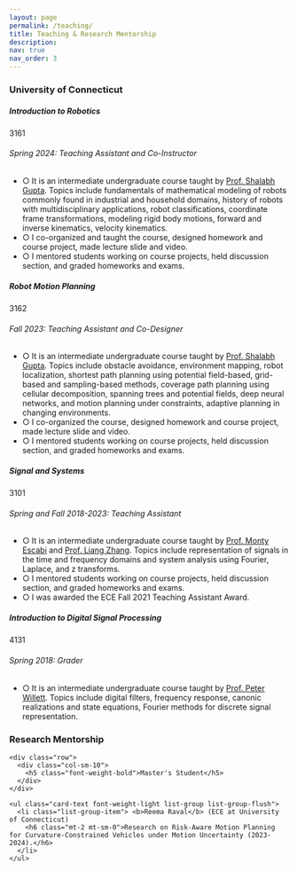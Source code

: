 ```yaml
---
layout: page
permalink: /teaching/
title: Teaching & Research Mentorship
description:
nav: true
nav_order: 3
---
```


<h3 class="mt-4">University of Connecticut</h3>

<div class="card mt-3">
  <div class="p-3">
    <div class="row">
      <div class="col-sm-10">
        <h5 class="font-weight-bold">Introduction to Robotics</h5>
      </div>
      <div class="col-sm-2 text-left text-sm-right">
        <span class="badge font-weight-bold blue darken-1 text-uppercase align-middle" href="https://catalog.uconn.edu/directory-of-courses/course/ECE/3162/" target="_blank">
            3161
        </span>
      </div>
    </div>
    <h6 class="font-italic mt-2 mt-sm-0">Spring 2024: Teaching Assistant and Co-Instructor </h6>
    <ul class="font-weight-light list-group list-group-flush">
      <li class="list-group-item">○ It is an intermediate undergraduate course taught by <a href="https://www.ee.uconn.edu/shalabh-gupta/" target="_blank">Prof. Shalabh Gupta</a>. Topics include fundamentals of mathematical modeling of robots commonly found in industrial and household domains, history of robots with multidisciplinary applications, robot classifications, coordinate frame transformations, modeling rigid body motions, forward and inverse kinematics, velocity kinematics. </li>
      <li class="list-group-item">○ I co-organized and taught the course, designed homework and course project, made lecture slide and video.</li>
      <li class="list-group-item">○ I mentored students working on course projects, held discussion section, and graded homeworks and exams.</li>
    </ul>
  </div>
</div>

<div class="card mt-3">
  <div class="p-3">
    <div class="row">
      <div class="col-sm-10">
        <h5 class="font-weight-bold">Robot Motion Planning</h5>
      </div>
      <div class="col-sm-2 text-left text-sm-right">
        <span class="badge font-weight-bold blue darken-1 text-uppercase align-middle" href="https://catalog.uconn.edu/directory-of-courses/course/ECE/3162/" target="_blank">
            3162
        </span>
      </div>
    </div>
    <h6 class="font-italic mt-2 mt-sm-0">Fall 2023: Teaching Assistant and Co-Designer </h6>
    <ul class="font-weight-light list-group list-group-flush">
      <li class="list-group-item">○ It is an intermediate undergraduate course taught by <a href="https://www.ee.uconn.edu/shalabh-gupta/" target="_blank">Prof. Shalabh Gupta</a>. Topics include obstacle avoidance, environment mapping, robot localization, shortest path planning using potential field-based, grid-based and sampling-based methods, coverage path planning using cellular decomposition, spanning trees and potential fields, deep neural networks, and motion planning under constraints, adaptive planning in changing environments. </li>
      <li class="list-group-item">○ I co-organized the course, designed homework and course project, made lecture slide and video.</li>
      <li class="list-group-item">○ I mentored students working on course projects, held discussion section, and graded homeworks and exams.</li>
    </ul>
  </div>
</div>

<div class="card mt-3">
  <div class="p-3">
    <div class="row">
      <div class="col-sm-10">
        <h5 class="font-weight-bold">Signal and Systems</h5>
      </div>
      <div class="col-sm-2 text-left text-sm-right">
        <span class="badge font-weight-bold blue darken-1 text-uppercase align-middle" href="https://catalog.uconn.edu/directory-of-courses/course/ECE/3101/" target="_blank">
            3101
        </span>
      </div>
    </div>
    <h6 class="font-italic mt-2 mt-sm-0">Spring and Fall 2018-2023: Teaching Assistant</h6>
    <ul class="font-weight-light list-group list-group-flush">
      <li class="list-group-item">○ It is an intermediate undergraduate course taught by <a href="https://www.bme.uconn.edu/faculty-staff/core-faculty/escabi-monty/" target="_blank">Prof. Monty Escabi</a> and  <a href="https://www.ee.uconn.edu/liang-zhang/" target="_blank">Prof. Liang Zhang</a>. Topics include representation of signals in the time and frequency domains and system analysis using Fourier, Laplace, and z transforms.</li>
      <li class="list-group-item">○ I mentored students working on course projects, held discussion section, and graded homeworks and exams.</li>
      <li class="list-group-item">○ I was awarded the ECE Fall 2021 Teaching Assistant Award.</li>
    </ul>
  </div>
</div>

<div class="card mt-3">
  <div class="p-3">
    <div class="row">
      <div class="col-sm-10">
        <h5 class="font-weight-bold">Introduction to Digital Signal Processing</h5>
      </div>
      <div class="col-sm-2 text-left text-sm-right">
        <span class="badge font-weight-bold blue darken-1 text-uppercase align-middle" href="https://catalog.uconn.edu/directory-of-courses/course/ECE/4131/" target="_blank">
            4131
        </span>
      </div>
    </div>
    <h6 class="font-italic mt-2 mt-sm-0">Spring 2018: Grader</h6>
    <ul class="font-weight-light list-group list-group-flush">
      <li class="list-group-item">○ It is an intermediate undergraduate course taught by <a href="https://www.ee.uconn.edu/peter-willett/" target="_blank">Prof. Peter Willett</a>. Topics include digital filters, frequency response, canonic realizations and state equations, Fourier methods for discrete signal representation.</li>
    </ul>
  </div>
</div>

<h3 class="mt-4">Research Mentorship</h3>
<div class="card mt-3">
  <div class="p-3">

    <div class="row">
      <div class="col-sm-10">
        <h5 class="font-weight-bold">Master's Student</h5>
      </div>
    </div>

    <ul class="card-text font-weight-light list-group list-group-flush">
      <li class="list-group-item"> <b>Reema Raval</b> (ECE at University of Connecticut)
        <h6 class="mt-2 mt-sm-0">Research on Risk-Aware Motion Planning for Curvature-Constrained Vehicles under Motion Uncertainty (2023-2024).</h6>
      </li>
    </ul>
  </div>
</div>
